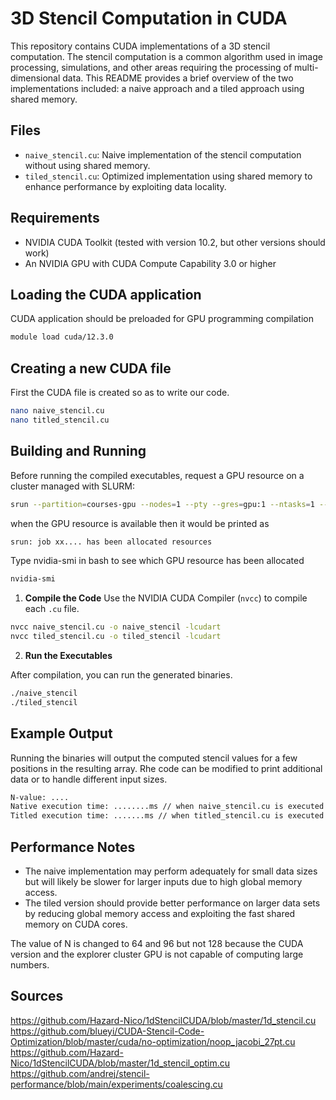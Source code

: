 
# 3D Stencil Computation in CUDA

This repository contains CUDA implementations of a 3D stencil computation. The stencil computation is a common algorithm used in image processing, simulations, and other areas requiring the processing of multi-dimensional data. This README provides a brief overview of the two implementations included: a naive approach and a tiled approach using shared memory.

## Files

- `naive_stencil.cu`: Naive implementation of the stencil computation without using shared memory.
- `tiled_stencil.cu`: Optimized implementation using shared memory to enhance performance by exploiting data locality.

## Requirements

- NVIDIA CUDA Toolkit (tested with version 10.2, but other versions should work)
- An NVIDIA GPU with CUDA Compute Capability 3.0 or higher

## Loading the CUDA application
CUDA application should be preloaded for GPU programming compilation
```bash
module load cuda/12.3.0
```
## Creating a new CUDA file
First the CUDA file is created so as to write our code.
```bash
nano naive_stencil.cu 
nano titled_stencil.cu
```

## Building and Running

Before running the compiled executables, request a GPU resource on a cluster managed with SLURM:

```bash
srun --partition=courses-gpu --nodes=1 --pty --gres=gpu:1 --ntasks=1 --mem=4GB --time=01:00:00 /bin/bash
```
when the GPU resource is available then it would be printed as 
```bash
srun: job xx.... has been allocated resources
```
Type nvidia-smi in bash to see which GPU resource has been allocated
```bash
nvidia-smi
```

1. **Compile the Code**
Use the NVIDIA CUDA Compiler (`nvcc`) to compile each `.cu` file.

```bash
nvcc naive_stencil.cu -o naive_stencil -lcudart
nvcc tiled_stencil.cu -o tiled_stencil -lcudart
```

2. **Run the Executables**

After compilation, you can run the generated binaries.
 ```bash
./naive_stencil
./tiled_stencil
```

## Example Output

Running the binaries will output the computed stencil values for a few positions in the resulting array. Rhe code can be modified to print additional data or to handle different input sizes.
```bash
N-value: ....
Native execution time: ........ms // when naive_stencil.cu is executed
Titled execution time: .......ms // when titled_stencil.cu is executed
```

## Performance Notes

- The naive implementation may perform adequately for small data sizes but will likely be slower for larger inputs due to high global memory access.
- The tiled version should provide better performance on larger data sets by reducing global memory access and exploiting the fast shared memory on CUDA cores.

The value of N is changed to 64 and 96 but not 128 because the CUDA version and the explorer cluster GPU is not capable of computing large numbers. 

## Sources
https://github.com/Hazard-Nico/1dStencilCUDA/blob/master/1d_stencil.cu
https://github.com/blueyi/CUDA-Stencil-Code-Optimization/blob/master/cuda/no-optimization/noop_jacobi_27pt.cu
https://github.com/Hazard-Nico/1dStencilCUDA/blob/master/1d_stencil_optim.cu
https://github.com/andrej/stencil-performance/blob/main/experiments/coalescing.cu


